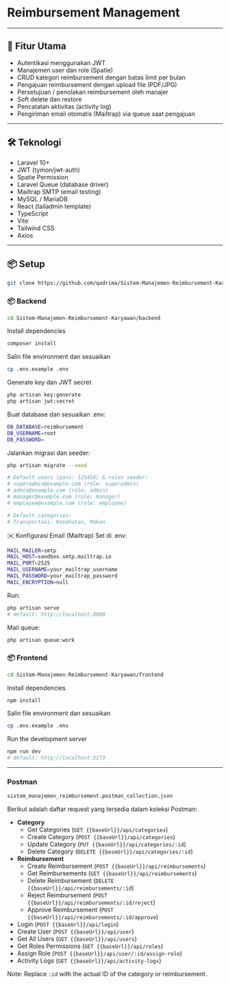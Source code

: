 # Reimbursement Management

---

## 🚀 Fitur Utama

- Autentikasi menggunakan JWT
- Manajemen user dan role (Spatie)
- CRUD kategori reimbursement dengan batas limit per bulan
- Pengajuan reimbursement dengan upload file (PDF/JPG)
- Persetujuan / penolakan reimbursement oleh manajer
- Soft delete dan restore
- Pencatatan aktivitas (activity log)
- Pengiriman email otomatis (Mailtrap) via queue saat pengajuan

---

## 🛠️ Teknologi

- Laravel 10+
- JWT (tymon/jwt-auth)
- Spatie Permission
- Laravel Queue (database driver)
- Mailtrap SMTP (email testing)
- MySQL / MariaDB
- React (tailadmin template)
- TypeScript
- Vite
- Tailwind CSS
- Axios

---

## 📦 Setup

```bash
git clone https://github.com/qadrima/Sistem-Manajemen-Reimbursement-Karyawan.git
```

### 📦 Backend

```bash
cd Sistem-Manajemen-Reimbursement-Karyawan/backend
```

Install dependencies
```bash
composer install
```

Salin file environment dan sesuaikan
```bash
cp .env.example .env
```

Generate key dan JWT secret
```bash
php artisan key:generate
php artisan jwt:secret
```

Buat database dan sesuaikan .env:
```bash
DB_DATABASE=reimbursement
DB_USERNAME=root
DB_PASSWORD=
```

Jalankan migrasi dan seeder:
```bash
php artisan migrate --seed
```

```bash
# Default users (pass: 123456) & roles seeder:
# superadmin@example.com (role: superadmin)
# admin@example.com (role: admin)
# manager@example.com (role: manager)
# employee@example.com (role: employee)

# Default categories:
# Transportasi, Kesehatan, Makan
```

✉️ Konfigurasi Email (Mailtrap) Set di .env:
```bash
MAIL_MAILER=smtp
MAIL_HOST=sandbox.smtp.mailtrap.io
MAIL_PORT=2525
MAIL_USERNAME=your_mailtrap_username
MAIL_PASSWORD=your_mailtrap_password
MAIL_ENCRYPTION=null
```

Run:
```bash
php artisan serve
# default: http://localhost:8000
```

Mail queue:
```bash
php artisan queue:work
```

### 📦 Frontend

```bash
cd Sistem-Manajemen-Reimbursement-Karyawan/frontend
```

Install dependencies
```bash
npm install
```

Salin file environment dan sesuaikan
```bash
cp .env.example .env
```

Run the development server
```bash
npm run dev
# default: http://localhost:5173
```

---

### Postman 
```bash
sistem_manajemen_reimbursement.postman_collection.json
```

Berikut adalah daftar request yang tersedia dalam koleksi Postman:

*   **Category**
    *   Get Categories (`GET {{baseUrl}}/api/categories`)
    *   Create Category (`POST {{baseUrl}}/api/categories`)
    *   Update Category (`PUT {{baseUrl}}/api/categories/:id`)
    *   Delete Category (`DELETE {{baseUrl}}/api/categories/:id`)
*   **Reimbursement**
    *   Create Reimbursement (`POST {{baseUrl}}/api/reimbursements`)
    *   Get Reimbursements (`GET {{baseUrl}}/api/reimbursements`)
    *   Delete Reimbursement (`DELETE {{baseUrl}}/api/reimbursements/:id`)
    *   Reject Reimbursement (`POST {{baseUrl}}/api/reimbursements/:id/reject`)
    *   Approve Reimbursement (`POST {{baseUrl}}/api/reimbursements/:id/approve`)
*   Login (`POST {{baseUrl}}/api/login`)
*   Create User (`POST {{baseUrl}}/api/user`)
*   Get All Users (`GET {{baseUrl}}/api/users`)
*   Get Roles Permissions (`GET {{baseUrl}}/api/roles`)
*   Assign Role (`POST {{baseUrl}}/api/user/:id/assign-role`)
*   Activity Logs (`GET {{baseUrl}}/api/activity-logs`)

Note: Replace `:id` with the actual ID of the category or reimbursement.

